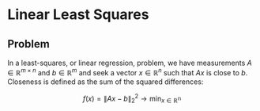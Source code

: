 # Linear Least Squares


## Problem

In a least-squares, or linear regression, problem, we have measurements
$A \in \mathbb{R}^{m \times n}$ and $b \in \mathbb{R}^{m}$ and seek a
vector $x \in \mathbb{R}^{n}$ such that $A x$ is close to $b$. Closeness
is defined as the sum of the squared differences:

$$
f(x) = \|Ax - b\|_2^2 \to \min_{x \in \mathbb{R^n}}
$$
